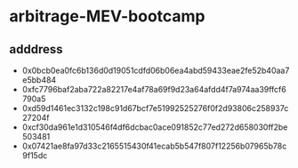 # arbitrage-MEV-bootcamp

## adddress
- 0x0bcb0ea0fc6b136d0d19051cdfd06b06ea4abd59433eae2fe52b40aa7e5bb484
- 0xfc7796baf2aba722a82217e4af78a69f9d23a64afdd4f7a974aa39ffcf6790a5
- 0xd59d1461ec3132c198c91d67bcf7e51992525276f0f2d93806c258937c27204f
- 0xcf30da961e1d310546f4df6dcbac0ace091852c77ed272d658030ff2be503481
- 0x07421ae8fa97d33c2165515430f41ecab5b547f807f12256b07965b78c9f15dc
